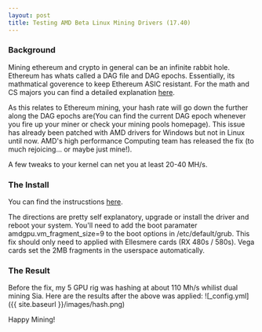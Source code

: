 ```yaml
---
layout: post
title: Testing AMD Beta Linux Mining Drivers (17.40)
---
```


### Background
Mining ethereum and crypto in general can be an infinite rabbit hole. Ethereum has whats called a DAG file and DAG epochs. Essentially, its mathmatical goverence to keep Ethereum ASIC resistant. For the math and CS majors you can find a detailed explanation [here](https://ethereum.stackexchange.com/questions/1993/what-actually-is-a-dag/8883#8883).

As this relates to Ethereum mining, your hash rate will go down the further along the DAG epochs are(You can find the current DAG epoch whenever you fire up your miner or check your mining pools homepage). This issue has already been patched with AMD drivers for Windows but not in Linux until now. AMD's high performance Computing team has released the fix (to much rejoicing... or maybe just mine!). 

A few tweaks to your kernel can net you at least 20-40 MH/s.


### The Install 
You can find the instrucstions [here](http://support.amd.com/en-us/kb-articles/Pages/AMDGPU-Pro-Beta-Mining-Driver-for-Linux-Release-Notes.aspx).

The directions are pretty self explanatory, upgrade or install the driver and reboot your system. You'll need to add the boot paramater amdgpu.vm_fragment_size=9 to the boot options in /etc/default/grub. This fix should only need to applied with Ellesmere cards (RX 480s / 580s). Vega cards set the 2MB fragments in the userspace automatically.  



### The Result
Before the fix, my 5 GPU rig was hashing at about 110 Mh/s whilist dual mining Sia. Here are the results after the above was applied:
![_config.yml]({{ site.baseurl }}/images/hash.png)

Happy Mining!



